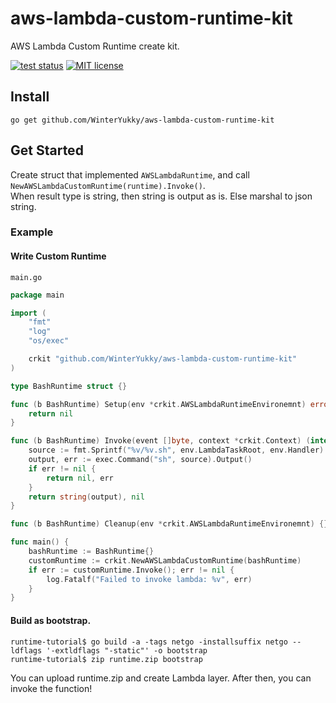 # aws-lambda-custom-runtime-kit

AWS Lambda Custom Runtime create kit.

[![test status](https://github.com/WinterYukky/aws-lambda-custom-runtime-kit/actions/workflows/test.yml/badge.svg?branch=main "test status")](https://github.com/WinterYukky/aws-lambda-custom-runtime-kit/actions)
[![MIT license](https://img.shields.io/badge/license-MIT-brightgreen.svg)](https://opensource.org/licenses/MIT)

## Install

```shell
go get github.com/WinterYukky/aws-lambda-custom-runtime-kit
```

## Get Started

Create struct that implemented `AWSLambdaRuntime`, and call `NewAWSLambdaCustomRuntime(runtime).Invoke()`.  
When result type is string, then string is output as is. Else marshal to json string.

### Example

#### Write Custom Runtime

`main.go`
```go
package main

import (
	"fmt"
	"log"
	"os/exec"

	crkit "github.com/WinterYukky/aws-lambda-custom-runtime-kit"
)

type BashRuntime struct {}

func (b BashRuntime) Setup(env *crkit.AWSLambdaRuntimeEnvironemnt) error {
	return nil
}

func (b BashRuntime) Invoke(event []byte, context *crkit.Context) (interface{}, error) {
	source := fmt.Sprintf("%v/%v.sh", env.LambdaTaskRoot, env.Handler)
	output, err := exec.Command("sh", source).Output()
	if err != nil {
		return nil, err
	}
	return string(output), nil
}

func (b BashRuntime) Cleanup(env *crkit.AWSLambdaRuntimeEnvironemnt) {}

func main() {
	bashRuntime := BashRuntime{}
	customRuntime := crkit.NewAWSLambdaCustomRuntime(bashRuntime)
	if err := customRuntime.Invoke(); err != nil {
		log.Fatalf("Failed to invoke lambda: %v", err)
	}
}
```

#### Build as bootstrap.

```shell
runtime-tutorial$ go build -a -tags netgo -installsuffix netgo --ldflags '-extldflags "-static"' -o bootstrap
runtime-tutorial$ zip runtime.zip bootstrap
```

You can upload runtime.zip and create Lambda layer.
After then, you can invoke the function!
